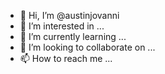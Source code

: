 - 👋 Hi, I’m @austinjovanni
- 👀 I’m interested in ...
- 🌱 I’m currently learning ...
- 💞️ I’m looking to collaborate on ...
- 📫 How to reach me ...

<!---
austinjovanni/austinjovanni is a ✨ special ✨ repository because its `README.md` (this file) appears on your GitHub profile.
You can click the Preview link to take a look at your changes.
--->
